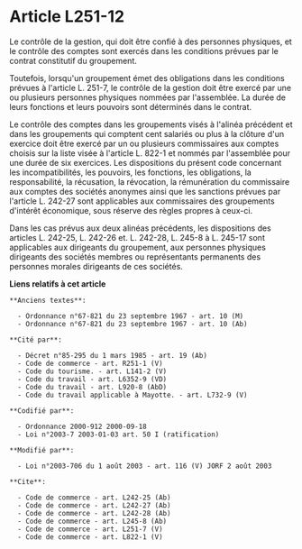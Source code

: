 # Article L251-12

Le contrôle de la gestion, qui doit être confié à des personnes physiques, et le contrôle des comptes sont exercés dans les
conditions prévues par le contrat constitutif du groupement. 

Toutefois, lorsqu'un groupement émet des obligations dans les conditions prévues à l'article L. 251-7, le contrôle de la
gestion doit être exercé par une ou plusieurs personnes physiques nommées par l'assemblée. La durée de leurs fonctions et
leurs pouvoirs sont déterminés dans le contrat. 

Le contrôle des comptes dans les groupements visés à l'alinéa précédent et dans les groupements qui comptent cent salariés ou
plus à la clôture d'un exercice doit être exercé par un ou plusieurs commissaires aux comptes choisis sur la liste visée à
l'article L. 822-1 et nommés par l'assemblée pour une durée de six exercices. Les dispositions du présent code concernant les
incompatibilités, les pouvoirs, les fonctions, les obligations, la responsabilité, la récusation, la révocation, la
rémunération du commissaire aux comptes des sociétés anonymes ainsi que les sanctions prévues par l'article L. 242-27 sont
applicables aux commissaires des groupements d'intérêt économique, sous réserve des règles propres à ceux-ci. 

Dans les cas prévus aux deux alinéas précédents, les dispositions des articles L. 242-25, L. 242-26 et. L. 242-28, L. 245-8 à
L. 245-17 sont applicables aux dirigeants du groupement, aux personnes physiques dirigeants des sociétés membres ou
représentants permanents des personnes morales dirigeants de ces sociétés.

**Liens relatifs à cet article**

	**Anciens textes**:

	  - Ordonnance n°67-821 du 23 septembre 1967 - art. 10 (M)
	  - Ordonnance n°67-821 du 23 septembre 1967 - art. 10 (Ab)

	**Cité par**:

	  - Décret n°85-295 du 1 mars 1985 - art. 19 (Ab)
	  - Code de commerce - art. R251-1 (V)
	  - Code du tourisme. - art. L141-2 (V)
	  - Code du travail - art. L6352-9 (VD)
	  - Code du travail - art. L920-8 (AbD)
	  - Code du travail applicable à Mayotte. - art. L732-9 (V)

	**Codifié par**:

	  - Ordonnance 2000-912 2000-09-18
	  - Loi n°2003-7 2003-01-03 art. 50 I (ratification)

	**Modifié par**:

	  - Loi n°2003-706 du 1 août 2003 - art. 116 (V) JORF 2 août 2003

	**Cite**:

	  - Code de commerce - art. L242-25 (Ab)
	  - Code de commerce - art. L242-27 (Ab)
	  - Code de commerce - art. L242-28 (Ab)
	  - Code de commerce - art. L245-8 (Ab)
	  - Code de commerce - art. L251-7 (V)
	  - Code de commerce - art. L822-1 (V)

